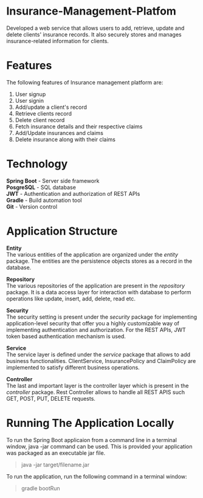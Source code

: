 # Insurance-Management-Platfom
Developed a web service that allows users to add, retrieve, update and delete clients' insurance records. It also securely stores and manages insurance-related information for clients.

# Features
The following features of Insurance management platform are:
1. User signup
2. User signin
3. Add/update a client's record
4. Retrieve clients record
5. Delete client record
6. Fetch insurance details and their respective claims
7. Add/Update insurances and claims
8. Delete insurance along with their claims

# Technology

**Spring Boot** - Server side framework\
**PosgreSQL** - SQL database\
**JWT** - Authentication and authorization of REST APIs\
**Gradle** - Build automation tool\
**Git** - Version control

# Application Structure

**Entity**\
The various entities of the application are organized under the *entity* package. The entities are the persistence objects stores as a record in the database.

**Repository**\
The various repositories of the application are present in the *repository* package. It is a data access layer for interaction with database to perform operations like update, insert, add, delete, read etc. 

**Security**\
The security setting is present under the *security* package for implementing application-level security that offer you a highly customizable way of implementing authentication and authorization. For the REST APIs, JWT token based authentication mechanism is used.

**Service**\
The service layer is defined under the *service* package that allows to add business functionalities. ClientService, InsurancePolicy and ClaimPolicy are implemented to satisfy different business operations.

**Controller**\
The last and important layer is the controller layer which is present in the *controller* package. Rest Controller allows to handle all REST APIS such GET, POST, PUT, DELETE requests.


# Running The Application Locally
To run the Spring Boot applicaion from a command line in a terminal window, java -jar command can be used. This is provided your application was packaged as an executable jar file.
> java -jar target/filename.jar

To run the application, run the following command in a terminal window:
> gradle bootRun
